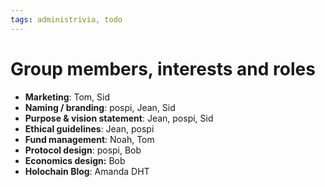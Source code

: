 ```yaml
---
tags: administrivia, todo
---
```


# Group members, interests and roles

* **Marketing**: Tom, Sid
* **Naming / branding**: pospi, Jean, Sid
* **Purpose & vision statement**: Jean, pospi, Sid
* **Ethical guidelines**: Jean, pospi
* **Fund management**: Noah, Tom
* **Protocol design**: pospi, Bob
* **Economics design:** Bob
* **Holochain Blog**: Amanda DHT

